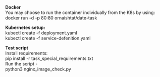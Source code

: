 **Docker**  
You may choose to run the container individually from the K8s by using:  
docker run -d -p 80:80 ornaishtat/date-task  
  
**Kubernetes setup:**  
kubectl create -f deployment.yaml  
kubectl create -f service-defenition.yaml  

**Test script**  
Install requirements:  
pip install -r task_special_requirements.txt  
Run the script -  
python3 nginx_image_check.py  


